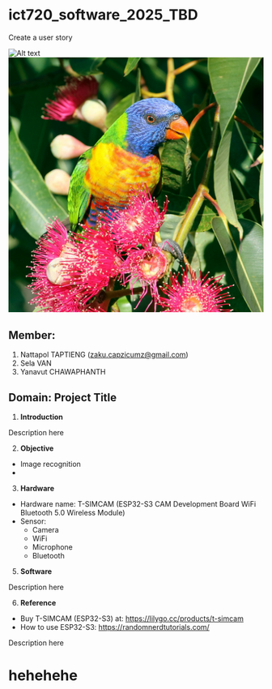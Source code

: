 # ict720_software_2025_TBD
Create a user story

![Alt text](images/image#1.jpg)
![Alt text](images/parrot.jpg)

## Member:
1. Nattapol TAPTIENG (zaku.capzicumz@gmail.com)
2. Sela VAN
3. Yanavut CHAWAPHANTH


## Domain: Project Title 
1. **Introduction**

Description here

2. **Objective**
- Image recognition
- 


3. **Hardware**
- Hardware name: T-SIMCAM (ESP32-S3 CAM Development Board WiFi Bluetooth 5.0 Wireless Module)
- Sensor:
  - Camera
  - WiFi
  - Microphone
  - Bluetooth


5. **Software**

Description here

6. **Reference**
- Buy T-SIMCAM (ESP32-S3) at: https://lilygo.cc/products/t-simcam
- How to use ESP32-S3: https://randomnerdtutorials.com/

Description here

# hehehehe


